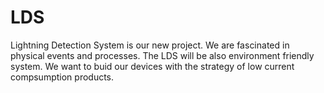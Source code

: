 # LDS
Lightning Detection System is our new project. We are fascinated in physical events and processes. The LDS will be also environment friendly system. We want to buid our devices with the strategy of low current compsumption products.
